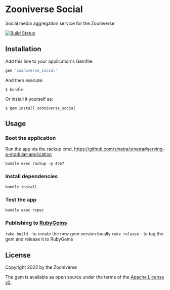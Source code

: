 # Zooniverse Social

Social media aggregation service for the Zooniverse

[![Build Status](https://travis-ci.org/zooniverse/Social.svg?branch=master)](https://travis-ci.org/zooniverse/Social)

## Installation

Add this line to your application's Gemfile:

```ruby
gem 'zooniverse_social'
```

And then execute:

    $ bundle

Or install it yourself as:

    $ gem install zooniverse_social

## Usage

### Boot the application
Run the app via the rackup cmd, <https://github.com/sinatra/sinatra#serving-a-modular-application>

`bundle exec rackup -p 4567`

### Install dependencies
`bundle install`

### Test the app
`bundle exec rspec`

### Publishing to [RubyGems](https://rubygems.org/)
`rake build` - to create the new gem version locally
`rake release` - to tag the gem and release it to RubyGems

## License

Copyright 2022 by the Zooniverse

The gem is available as open source under the terms of the [Apache License v2](https://opensource.org/licenses/Apache-2.0).
